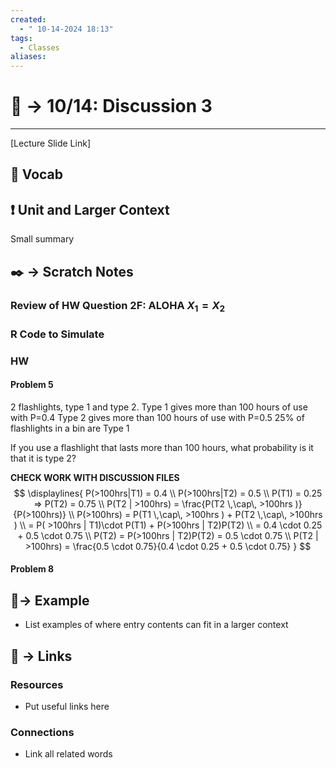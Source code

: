 ```yaml
---
created:
  - " 10-14-2024 18:13"
tags:
  - Classes
aliases:
---
```


# 📗 -> 10/14: Discussion 3
---
[Lecture Slide Link]

## 🎤 Vocab


## ❗ Unit and Larger Context
Small summary


## ✒️ -> Scratch Notes

### Review of HW Question 2F: ALOHA $X_1 = X_2$


### R Code to Simulate



### HW
#### Problem 5
2 flashlights, type 1 and type 2.
Type 1 gives more than 100 hours of use with P=0.4
Type 2 gives more than 100 hours of use with P=0.5
25% of flashlights in a bin are Type 1

If you use a flashlight that lasts more than 100 hours, what probability is it that it is type 2?

**CHECK WORK WITH DISCUSSION FILES**
$$
\displaylines{
P(>100hrs|T1) = 0.4 \\
P(>100hrs|T2) = 0.5 \\
P(T1) = 0.25 => P(T2) = 0.75 \\
P(T2 | >100hrs) = \frac{P(T2 \,\cap\, >100hrs )}{P(>100hrs)} \\
P(>100hrs) = P(T1 \,\cap\, >100hrs ) + P(T2 \,\cap\, >100hrs ) \\
= P( >100hrs | T1)\cdot P(T1) + P(>100hrs |  T2)P(T2) \\
= 0.4 \cdot 0.25 + 0.5 \cdot 0.75 \\
P(T2) = P(>100hrs |  T2)P(T2) = 0.5 \cdot 0.75 \\ 
P(T2 | >100hrs) = \frac{0.5 \cdot 0.75}{0.4 \cdot 0.25 + 0.5 \cdot 0.75}
}
$$



#### Problem 8



## 🧪-> Example
- List examples of where entry contents can fit in a larger context

## 🔗 -> Links
### Resources
- Put useful links here

### Connections
- Link all related words
